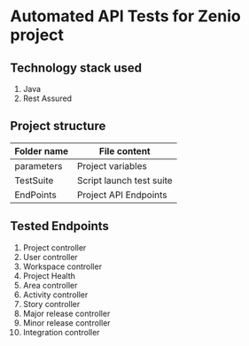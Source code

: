 # Automated API Tests for Zenio project

## Technology stack used
1. Java
2. Rest Assured

## Project structure
Folder name          | File content
---------------------|----------------------
parameters           | Project variables
TestSuite            | Script launch test suite
EndPoints            | Project API Endpoints

## Tested Endpoints
1. Project controller
2. User controller
3. Workspace controller
4. Project Health
5. Area controller
6. Activity controller
7. Story controller
8. Major release controller
9. Minor release controller
10. Integration controller